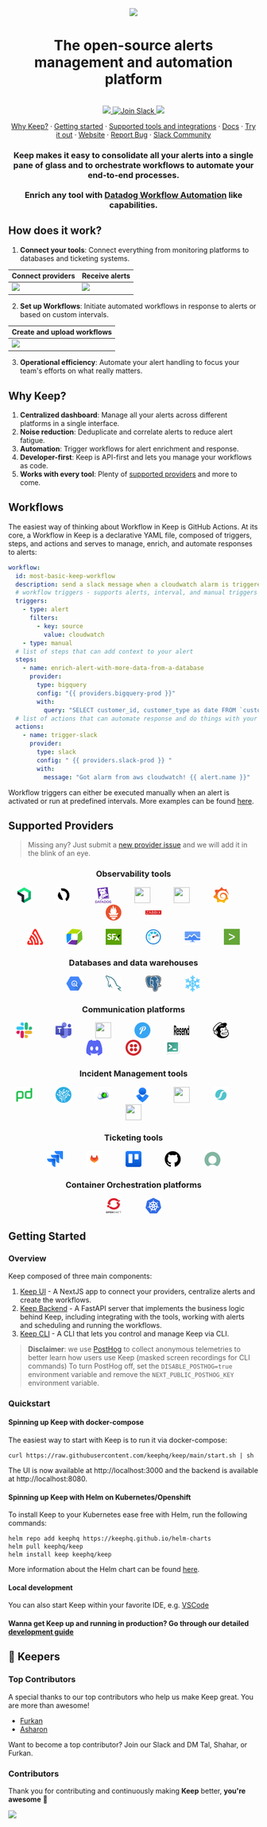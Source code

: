 <div align="center">
    <img src="/assets/keep.png?raw=true" width="86">
</div>

<h1 align="center">The open-source alerts management and automation platform</h1>
<br />


<div align="center">
    <a href="https://github.com/keephq/keep/blob/main/LICENSE">
        <img src="https://img.shields.io/github/license/keephq/keep" />
    </a>
    <a href="https://slack.keephq.dev">
      <img src="https://img.shields.io/badge/Join-important.svg?color=4A154B&label=Slack&logo=slack&labelColor=334155&logoColor=f5f5f5" alt="Join Slack" />
    </a>
    <a href="https://codecov.io/gh/keephq/keep" >
        <img src="https://codecov.io/gh/keephq/keep/branch/main/graph/badge.svg?token=2VT6XYMRGS"/>
    </a>
</div>
<p align="center">
    <a href="#why-keep">Why Keep?</a>
    ·
    <a href="#getting-started">Getting started</a>
    ·
    <a href="#supported-providers">Supported tools and integrations</a>
    ·
    <a href="https://docs.keephq.dev">Docs</a>
    ·
    <a href="https://platform.keephq.dev">Try it out</a>
    ·
    <a href="https://keephq.dev">Website</a>
    ·
    <a href="https://github.com/keephq/keep/issues/new?assignees=&labels=bug&template=bug_report.md&title=">Report Bug</a>
    ·
    <a href="https://slack.keephq.dev">Slack Community</a>
</p>
<h3 align="center">
Keep makes it easy to consolidate all your alerts into a single pane of glass and to orchestrate workflows to automate your end-to-end processes. <br /><br /> Enrich any tool with <a href="https://docs.datadoghq.com/service_management/workflows/">Datadog Workflow Automation</a> like capabilities.
</h3 >



## How does it work?
1. **Connect your tools**: Connect everything from monitoring platforms to databases and ticketing systems.
<div align="center">

| Connect providers | Receive alerts |
|----------|----------|
| <img src="/assets/connect_providers.gif" />    | <img src="/assets/view_alerts.gif" />   |

</div>

2. **Set up Workflows**: Initiate automated workflows in response to alerts or based on custom intervals.

<div align="center">


| Create and upload workflows |
|----------|
| <img src="/assets/upload_workflow.gif" />    |

</div>

3. **Operational efficiency**: Automate your alert handling to focus your team's efforts on what really matters.


## Why Keep?
1. **Centralized dashboard**: Manage all your alerts across different platforms in a single interface.
2. **Noise reduction**: Deduplicate and correlate alerts to reduce alert fatigue.
3. **Automation**: Trigger workflows for alert enrichment and response.
4. **Developer-first**: Keep is API-first and lets you manage your workflows as code.
5. **Works with every tool**: Plenty of [supported providers](#supported-providers) and more to come.


## Workflows
The easiest way of thinking about Workflow in Keep is GitHub Actions. At its core, a Workflow in Keep is a declarative YAML file, composed of triggers, steps, and actions and serves to manage, enrich, and automate responses to alerts:
```yaml
workflow:
  id: most-basic-keep-workflow
  description: send a slack message when a cloudwatch alarm is triggered
  # workflow triggers - supports alerts, interval, and manual triggers
  triggers:
    - type: alert
      filters:
        - key: source
          value: cloudwatch
    - type: manual
  # list of steps that can add context to your alert
  steps:
    - name: enrich-alert-with-more-data-from-a-database
      provider:
        type: bigquery
        config: "{{ providers.bigquery-prod }}"
        with:
          query: "SELECT customer_id, customer_type as date FROM `customers_prod` LIMIT 1"
  # list of actions that can automate response and do things with your alert
  actions:
    - name: trigger-slack
      provider:
        type: slack
        config: " {{ providers.slack-prod }} "
        with:
          message: "Got alarm from aws cloudwatch! {{ alert.name }}"
```
Workflow triggers can either be executed manually when an alert is activated or run at predefined intervals. More examples can be found [here](https://github.com/keephq/keep/tree/main/examples/workflows).

## Supported Providers
> Missing any? Just submit a [new provider issue](https://github.com/keephq/keep/issues/new?assignees=&labels=provider&projects=&template=new_provider_request.md&title=) and we will add it in the blink of an eye.

<h3 align="center">Observability tools</h3>
<p align="center">
    <img width=32 height=32 src="https://github.com/keephq/keep/blob/main/keep-ui/public/icons/newrelic-icon.png?raw=true"/>
    &nbsp;&nbsp;&nbsp;&nbsp;&nbsp;&nbsp;&nbsp;&nbsp;&nbsp;&nbsp;
    <img width=32 height=32 src="https://github.com/keephq/keep/blob/main/keep-ui/public/icons/appdynamics-icon.png?raw=true"/>
    &nbsp;&nbsp;&nbsp;&nbsp;&nbsp;&nbsp;&nbsp;&nbsp;&nbsp;&nbsp;
    <img width=32 height=32 src="https://github.com/keephq/keep/blob/main/keep-ui/public/icons/datadog-icon.png?raw=true"/>
    &nbsp;&nbsp;&nbsp;&nbsp;&nbsp;&nbsp;&nbsp;&nbsp;&nbsp;&nbsp;
    <img width=32 height=32 src="https://github.com/keephq/keep/blob/main/keep-ui/public/icons/cloudwatch-icon.png?raw=true"/>
    &nbsp;&nbsp;&nbsp;&nbsp;&nbsp;&nbsp;&nbsp;&nbsp;&nbsp;&nbsp;
    <img width=32 height=32 src="https://github.com/keephq/keep/blob/main/keep-ui/public/icons/elastic-icon.png?raw=true"/>
    &nbsp;&nbsp;&nbsp;&nbsp;&nbsp;&nbsp;&nbsp;&nbsp;&nbsp;&nbsp;
    <img width=32 height=32 src="https://github.com/keephq/keep/blob/main/keep-ui/public/icons/grafana-icon.png?raw=true"/>
    &nbsp;&nbsp;&nbsp;&nbsp;&nbsp;&nbsp;&nbsp;&nbsp;&nbsp;&nbsp;
    <img width=32 height=32 src="https://github.com/keephq/keep/blob/main/keep-ui/public/icons/prometheus-icon.png?raw=true"/>
    &nbsp;&nbsp;&nbsp;&nbsp;&nbsp;&nbsp;&nbsp;&nbsp;&nbsp;&nbsp;
    <img width=32 height=32 src="https://github.com/keephq/keep/blob/main/keep-ui/public/icons/zabbix-icon.png?raw=true"/>
</p>
<p align="center">
    <img width=32 height=32 src="https://github.com/keephq/keep/blob/main/keep-ui/public/icons/sentry-icon.png?raw=true"/>
    &nbsp;&nbsp;&nbsp;&nbsp;&nbsp;&nbsp;&nbsp;&nbsp;&nbsp;&nbsp;
    <img width=32 height=32 src="https://github.com/keephq/keep/blob/main/keep-ui/public/icons/dynatrace-icon.png?raw=true"/>
    &nbsp;&nbsp;&nbsp;&nbsp;&nbsp;&nbsp;&nbsp;&nbsp;&nbsp;&nbsp;
    <img width=32 height=32 src="https://github.com/keephq/keep/blob/main/keep-ui/public/icons/signalfx-icon.png?raw=true"/>
    &nbsp;&nbsp;&nbsp;&nbsp;&nbsp;&nbsp;&nbsp;&nbsp;&nbsp;&nbsp;
    <img width=32 height=32 src="https://github.com/keephq/keep/blob/main/keep-ui/public/icons/azuremonitoring-icon.png?raw=true"/>
    &nbsp;&nbsp;&nbsp;&nbsp;&nbsp;&nbsp;&nbsp;&nbsp;&nbsp;&nbsp;
    <img width=32 height=32 src="https://github.com/keephq/keep/blob/main/keep-ui/public/icons/gcpmonitoring-icon.png?raw=true"/>
    &nbsp;&nbsp;&nbsp;&nbsp;&nbsp;&nbsp;&nbsp;&nbsp;&nbsp;&nbsp;
    <img width=32 height=32 src="https://github.com/keephq/keep/blob/main/keep-ui/public/icons/splunk-icon.png?raw=true"/>
</p>
<h3 align="center">Databases and data warehouses</h3>
<p align="center">
    <img width=32 height=32 src="https://github.com/keephq/keep/blob/main/keep-ui/public/icons/bigquery-icon.png?raw=true"/>
    &nbsp;&nbsp;&nbsp;&nbsp;&nbsp;&nbsp;&nbsp;&nbsp;&nbsp;&nbsp;
    <img width=32 height=32 src="https://github.com/keephq/keep/blob/main/keep-ui/public/icons/mysql-icon.png?raw=true"/>
    &nbsp;&nbsp;&nbsp;&nbsp;&nbsp;&nbsp;&nbsp;&nbsp;&nbsp;&nbsp;
    <img width=32 height=32 src="https://github.com/keephq/keep/blob/main/keep-ui/public/icons/postgres-icon.png?raw=true"/>
    &nbsp;&nbsp;&nbsp;&nbsp;&nbsp;&nbsp;&nbsp;&nbsp;&nbsp;&nbsp;
    <img width=32 height=32 src="https://github.com/keephq/keep/blob/main/keep-ui/public/icons/snowflake-icon.png?raw=true"/>
</p>
<h3 align="center">Communication platforms</h2>
<p align="center">
    <img width=32 height=32 src="https://github.com/keephq/keep/blob/main/keep-ui/public/icons/slack-icon.png?raw=true"/>
    &nbsp;&nbsp;&nbsp;&nbsp;&nbsp;&nbsp;&nbsp;&nbsp;&nbsp;&nbsp;
    <img width=32 height=32 src="https://github.com/keephq/keep/blob/main/keep-ui/public/icons/teams-icon.png?raw=true"/>
    &nbsp;&nbsp;&nbsp;&nbsp;&nbsp;&nbsp;&nbsp;&nbsp;&nbsp;&nbsp;
    <img width=32 height=32 src="https://github.com/keephq/keep/blob/main/keep-ui/public/icons/telegram-icon.png?raw=true"/>
    &nbsp;&nbsp;&nbsp;&nbsp;&nbsp;&nbsp;&nbsp;&nbsp;&nbsp;&nbsp;
    <img width=32 height=32 src="https://github.com/keephq/keep/blob/main/keep-ui/public/icons/pushover-icon.png?raw=true"/>
    &nbsp;&nbsp;&nbsp;&nbsp;&nbsp;&nbsp;&nbsp;&nbsp;&nbsp;&nbsp;
    <img width=32 height=32 src="https://github.com/keephq/keep/blob/main/keep-ui/public/icons/resend-icon.png?raw=true"/>
    &nbsp;&nbsp;&nbsp;&nbsp;&nbsp;&nbsp;&nbsp;&nbsp;&nbsp;&nbsp;
    <img width=32 height=32 src="https://github.com/keephq/keep/blob/main/keep-ui/public/icons/mailchimp-icon.png?raw=true"/>
    &nbsp;&nbsp;&nbsp;&nbsp;&nbsp;&nbsp;&nbsp;&nbsp;&nbsp;&nbsp;
    <img width=32 height=32 src="https://github.com/keephq/keep/blob/main/keep-ui/public/icons/discord-icon.png?raw=true"/>
    &nbsp;&nbsp;&nbsp;&nbsp;&nbsp;&nbsp;&nbsp;&nbsp;&nbsp;&nbsp;
    <img width=32 height=32 src="https://github.com/keephq/keep/blob/main/keep-ui/public/icons/twilio-icon.png?raw=true"/>
    &nbsp;&nbsp;&nbsp;&nbsp;&nbsp;&nbsp;&nbsp;&nbsp;&nbsp;&nbsp;
    <img width=32 height=32 src="https://github.com/keephq/keep/blob/main/keep-ui/public/icons/ntfy-icon.png?raw=true"/>
</p>
<h3 align="center">Incident Management tools</h2>
<p align="center">
    <img width=32 height=32 src="https://github.com/keephq/keep/blob/main/keep-ui/public/icons/pagerduty-icon.png?raw=true"/>
    &nbsp;&nbsp;&nbsp;&nbsp;&nbsp;&nbsp;&nbsp;&nbsp;&nbsp;&nbsp;
    <img width=32 height=32 src="https://github.com/keephq/keep/blob/main/keep-ui/public/icons/pagertree-icon.png?raw=true"/>
    &nbsp;&nbsp;&nbsp;&nbsp;&nbsp;&nbsp;&nbsp;&nbsp;&nbsp;&nbsp;
    <img width=32 height=32 src="https://github.com/keephq/keep/blob/main/keep-ui/public/icons/site24x7-icon.png?raw=true"/>
    &nbsp;&nbsp;&nbsp;&nbsp;&nbsp;&nbsp;&nbsp;&nbsp;&nbsp;&nbsp;
    <img width=32 height=32 src="https://github.com/keephq/keep/blob/main/keep-ui/public/icons/opsgenie-icon.png?raw=true"/>
    &nbsp;&nbsp;&nbsp;&nbsp;&nbsp;&nbsp;&nbsp;&nbsp;&nbsp;&nbsp;
    <img width=32 height=32 src="https://github.com/keephq/keep/blob/main/keep-ui/public/icons/zenduty-icon.png?raw=true"/>
    &nbsp;&nbsp;&nbsp;&nbsp;&nbsp;&nbsp;&nbsp;&nbsp;&nbsp;&nbsp;
    <img width=32 height=32 src="https://github.com/keephq/keep/blob/main/keep-ui/public/icons/squadcast-icon.png?raw=true"/>
    &nbsp;&nbsp;&nbsp;&nbsp;&nbsp;&nbsp;&nbsp;&nbsp;&nbsp;&nbsp;
    <img width=32 height=32 src="https://github.com/keephq/keep/blob/main/keep-ui/public/icons/oncall-icon.png?raw=true"/>
</p>
<h3 align="center">Ticketing tools</h2>
<p align="center">
    <img width=32 height=32 src="https://github.com/keephq/keep/blob/main/keep-ui/public/icons/jira-icon.png?raw=true"/>
    &nbsp;&nbsp;&nbsp;&nbsp;&nbsp;&nbsp;&nbsp;&nbsp;&nbsp;&nbsp;
    <img width=32 height=32 src="https://github.com/keephq/keep/blob/main/keep-ui/public/icons/gitlab-icon.png?raw=true"/>
    &nbsp;&nbsp;&nbsp;&nbsp;&nbsp;&nbsp;&nbsp;&nbsp;&nbsp;&nbsp;
    <img width=32 height=32 src="https://github.com/keephq/keep/blob/main/keep-ui/public/icons/trello-icon.png?raw=true"/>
    &nbsp;&nbsp;&nbsp;&nbsp;&nbsp;&nbsp;&nbsp;&nbsp;&nbsp;&nbsp;
    <img width=32 height=32 src="https://github.com/keephq/keep/blob/main/keep-ui/public/icons/github-icon.png?raw=true"/>
    &nbsp;&nbsp;&nbsp;&nbsp;&nbsp;&nbsp;&nbsp;&nbsp;&nbsp;&nbsp;
    <img width=32 height=32 src="https://github.com/keephq/keep/blob/main/keep-ui/public/icons/servicenow-icon.png?raw=true"/>
</p>
<h3 align="center">Container Orchestration platforms</h2>
<p align="center">
    <img width=32 height=32 src="https://github.com/keephq/keep/blob/main/keep-ui/public/icons/openshift-icon.png?raw=true"/>
    &nbsp;&nbsp;&nbsp;&nbsp;&nbsp;&nbsp;&nbsp;&nbsp;&nbsp;&nbsp;
    <img width=32 height=32 src="https://github.com/keephq/keep/blob/main/keep-ui/public/icons/kubernetes-icon.png?raw=true"/>
</p>

## Getting Started
### Overview
Keep composed of three main components:
1. [Keep UI](https://github.com/keephq/keep/tree/main/keep-ui) - A NextJS app to connect your providers, centralize alerts and create the workflows.
2. [Keep Backend](https://github.com/keephq/keep/tree/main/keep) - A FastAPI server that implements the business logic behind Keep, including integrating with the tools, working with alerts and scheduling and running the workflows.
3. [Keep CLI](https://github.com/keephq/keep/blob/main/keep/cli/cli.py) - A CLI that lets you control and manage Keep via CLI.

>**Disclaimer**: we use [PostHog](https://posthog.com/faq) to collect anonymous telemetries to better learn how users use Keep (masked screen recordings for CLI commands)
To turn PostHog off, set the `DISABLE_POSTHOG=true` environment variable and remove the `NEXT_PUBLIC_POSTHOG_KEY` environment variable.

### Quickstart
#### Spinning up Keep with docker-compose
The easiest way to start with Keep is to run it via docker-compose:
```shell
curl https://raw.githubusercontent.com/keephq/keep/main/start.sh | sh
```
The UI is now available at http://localhost:3000 and the backend is available at http://localhost:8080.

#### Spinning up Keep with Helm on Kubernetes/Openshift
To install Keep to your Kubernetes ease free with Helm, run the following commands:

```shell
helm repo add keephq https://keephq.github.io/helm-charts
helm pull keephq/keep
helm install keep keephq/keep
```

More information about the Helm chart can be found [here](https://github.com/keephq/helm-charts).

#### Local development
You can also start Keep within your favorite IDE, e.g. [VSCode](https://docs.keephq.dev/development/getting-started#vscode)

#### Wanna get Keep up and running in production? Go through our detailed [development guide](https://docs.keephq.dev/development)

## 🫵 Keepers

### Top Contributors
A special thanks to our top contributors who help us make Keep great. You are more than awesome!

- [Furkan](https://github.com/pehlicd)
- [Asharon](https://github.com/asharonbaltazar)

Want to become a top contributor? Join our Slack and DM Tal, Shahar, or Furkan.

### Contributors 
Thank you for contributing and continuously making <b>Keep</b> better, <b>you're awesome</b> 🫶

<a href="https://github.com/keephq/keep/graphs/contributors">
  <img src="https://contrib.rocks/image?repo=keephq/keep" />
</a>
